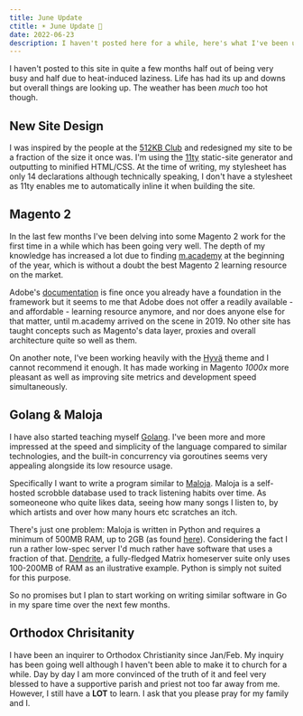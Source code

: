 ```yaml
---
title: June Update
ctitle: ☀️ June Update 🫠
date: 2022-06-23
description: I haven't posted here for a while, here's what I've been up to in the last few months.
---
```


I haven't posted to this site in quite a few months half out of being very busy and half due to heat-induced laziness. Life has had its up and downs but overall things are looking up. The weather has been _much_ too hot though.

## New Site Design

I was inspired by the people at the [512KB Club](https://512kb.club/) and redesigned my site to be a fraction of the size it once was. I'm using the [11ty](https://www.11ty.dev/) static-site generator and outputting to minified HTML/CSS. At the time of writing, my stylesheet has only 14 declarations although technically speaking, I don't have a stylesheet as 11ty enables me to automatically inline it when building the site.

## Magento 2

In the last few months I've been delving into some Magento 2 work for the first time in a while which has been going very well. The depth of my knowledge has increased a lot due to finding [m.academy](https://m.academy/) at the beginning of the year, which is without a doubt the best Magento 2 learning resource on the market.

Adobe's [documentation](https://devdocs.magento.com/) is fine once you already have a foundation in the framework but it seems to me that Adobe does not offer a readily available - and affordable - learning resource anymore, and nor does anyone else for that matter, until m.academy arrived on the scene in 2019. No other site has taught concepts such as Magento's data layer, proxies and overall architecture quite so well as them.

On another note, I've been working heavily with the [Hyvä](https://hyva.io/) theme and I cannot recommend it enough. It has made working in Magento _1000x_ more pleasant as well as improving site metrics and development speed simultaneously.

## Golang & Maloja

I have also started teaching myself [Golang](https://go.dev/). I've been more and more impressed at the speed and simplicity of the language compared to similar technologies, and the built-in concurrency via goroutines seems very appealing alongside its low resource usage.

Specifically I want to write a program similar to [Maloja](https://github.com/krateng/maloja). Maloja is a self-hosted scrobble database used to track listening habits over time. As someoneone who quite likes data, seeing how many songs I listen to, by which artists and over how many hours etc scratches an itch.

There's just one problem: Maloja is written in Python and requires a minimum of 500MB RAM, up to 2GB (as found [here](https://github.com/krateng/maloja#requirements=)). Considering the fact I run a rather low-spec server I'd much rather have software that uses a fraction of that. [Dendrite](https://github.com/matrix-org/dendrite), a fully-fledged Matrix homeserver suite only uses 100-200MB of RAM as an ilustrative example. Python is simply not suited for this purpose.

So no promises but I plan to start working on writing similar software in Go in my spare time over the next few months.

## Orthodox Chrisitanity

I have been an inquirer to Orthodox Christianity since Jan/Feb. My inquiry has been going well although I haven't been able to make it to church for a while. Day by day I am more convinced of the truth of it and feel very blessed to have a supportive parish and priest not too far away from me. However, I still have a **LOT** to learn. I ask that you please pray for my family and I.

